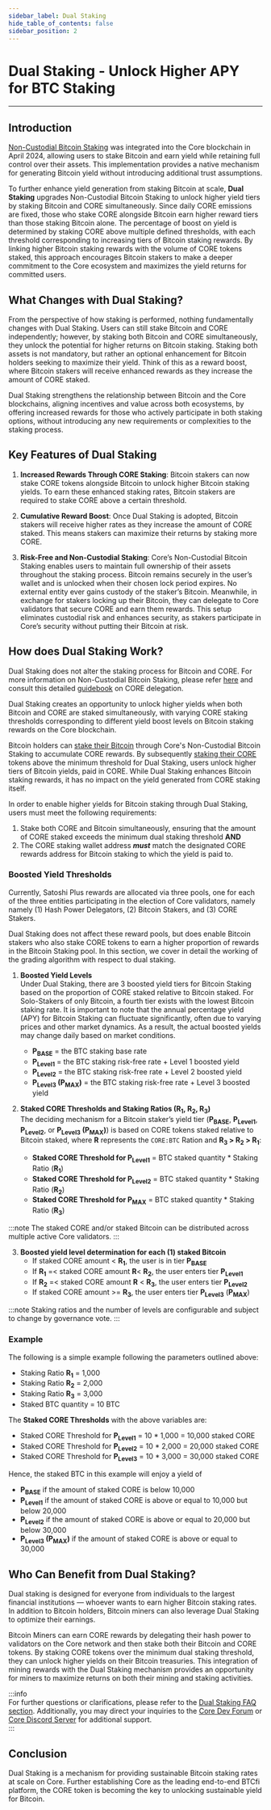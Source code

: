 ```yaml
---
sidebar_label: Dual Staking
hide_table_of_contents: false
sidebar_position: 2
---
```


# Dual Staking - Unlock Higher APY for BTC Staking
---

## Introduction

[Non-Custodial Bitcoin Staking](../Learn/products/btc-staking/overview) was integrated into the Core blockchain in April 2024, allowing users to stake Bitcoin and earn yield while retaining full control over their assets. This implementation provides a native mechanism for generating Bitcoin yield without introducing additional trust assumptions.

To further enhance yield generation from staking Bitcoin at scale, **Dual Staking** upgrades Non-Custodial Bitcoin Staking to unlock higher yield tiers by staking Bitcoin and CORE simultaneously. Since daily CORE emissions are fixed, those who stake CORE alongside Bitcoin earn higher reward tiers than those staking Bitcoin alone. The percentage of boost on yield is determined by staking CORE above multiple defined thresholds, with each threshold corresponding to increasing tiers of Bitcoin staking rewards. By linking higher Bitcoin staking rewards with the volume of CORE tokens staked, this approach encourages Bitcoin stakers to make a deeper commitment to the Core ecosystem and maximizes the yield returns for committed users. 

## What Changes with Dual Staking?

From the perspective of how staking is performed, nothing fundamentally changes with Dual Staking. Users can still stake Bitcoin and CORE independently; however, by staking both Bitcoin and CORE simultaneously, they unlock the potential for higher returns on Bitcoin staking. Staking both assets is not mandatory, but rather an optional enhancement for Bitcoin holders seeking to maximize their yield. Think of this as a reward boost, where Bitcoin stakers will receive enhanced rewards as they increase the amount of CORE staked.

Dual Staking strengthens the relationship between Bitcoin and the Core blockchains, aligning incentives and value across both ecosystems, by offering increased rewards for those who actively participate in both staking options, without introducing any new requirements or complexities to the staking process.

## Key Features of Dual Staking

1. **Increased Rewards Through CORE Staking**: Bitcoin stakers can now stake CORE tokens alongside Bitcoin to unlock higher Bitcoin staking yields. To earn these enhanced staking rates, Bitcoin stakers are required to stake CORE above a certain threshold.

2. **Cumulative Reward Boost**: Once Dual Staking is adopted, Bitcoin stakers will receive higher rates as they increase the amount of CORE staked. This means stakers can maximize their returns by staking more CORE.

3. **Risk-Free and Non-Custodial Staking**: Core’s Non-Custodial Bitcoin Staking enables users to maintain full ownership of their assets throughout the staking process. Bitcoin remains securely in the user’s wallet and is unlocked when their chosen lock period expires. No external entity ever gains custody of the staker’s Bitcoin. Meanwhile, in exchange for stakers locking up their Bitcoin, they can delegate to Core validators that secure CORE and earn them rewards. This setup eliminates custodial risk and enhances security, as stakers participate in Core’s security without putting their Bitcoin at risk.

## How does Dual Staking Work? 

Dual Staking does not alter the staking process for Bitcoin and CORE. For more information on Non-Custodial Bitcoin Staking, please refer [here](../Learn/products/btc-staking/overview) and consult this detailed [guidebook](./delegating-core) on CORE delegation.

Dual Staking creates an opportunity to unlock higher yields when both Bitcoin and CORE are staked simultaneously, with varying CORE staking thresholds  corresponding to different yield boost levels on Bitcoin staking rewards on the Core blockchain. 

Bitcoin holders can [stake their Bitcoin](../Learn/products/btc-staking/stake-btc-guide) through Core's Non-Custodial Bitcoin Staking to accumulate CORE rewards. By subsequently [staking their CORE](delegating-core.md) tokens above the minimum threshold for Dual Staking, users unlock higher tiers of Bitcoin yields, paid in CORE. While Dual Staking enhances Bitcoin staking rewards, it has no impact on the yield generated from CORE staking itself.

In order to enable higher yields for Bitcoin staking through Dual Staking, users must meet the following requirements: 

1. Stake both CORE and Bitcoin simultaneously, ensuring that the amount of CORE staked exceeds the minimum dual staking threshold  **AND**   
2. The CORE staking wallet address ***must*** match the designated CORE rewards address for Bitcoin staking to which the yield is paid to.

### Boosted Yield Thresholds

Currently, Satoshi Plus rewards are allocated via three pools, one for each of the three entities participating in the election of Core validators, namely namely (1) Hash Power Delegators, (2) Bitcoin Stakers, and (3) CORE Stakers. 

Dual Staking does not affect these reward pools, but does enable Bitcoin stakers who also stake CORE tokens to earn a higher proportion of rewards in the Bitcoin Staking pool. In this section, we cover in detail the working of the grading algorithm with respect to dual staking.

1. **Boosted Yield Levels**  
Under Dual Staking, there are 3 boosted yield tiers for Bitcoin Staking based on the proportion of CORE staked relative to Bitcoin staked. For Solo-Stakers of only Bitcoin, a fourth tier exists with the lowest Bitcoin staking rate. It is important to note that the annual percentage yield (APY) for Bitcoin Staking can fluctuate significantly, often due to varying prices and other market dynamics. As a result, the actual boosted yields may change daily based on market conditions.  

    * **P<sub>BASE</sub>** \= the BTC staking base rate  
    * **P<sub>Level1</sub>** \= the BTC staking risk-free rate \+ Level 1 boosted yield  
    * **P<sub>Level2</sub>** \= the BTC staking risk-free rate \+ Level 2 boosted yield  
    * **P<sub>Level3</sub> (P<sub>MAX</sub>)** \= the BTC staking risk-free rate \+ Level 3 boosted yield


2. **Staked CORE Thresholds and Staking Ratios (R<sub>1</sub>, R<sub>2</sub>, R<sub>3</sub>)**   
The deciding mechanism for a Bitcoin staker’s yield tier  (**P<sub>BASE</sub>**, **P<sub>Level1</sub>**, **P<sub>Level2</sub>**, or **P<sub>Level3</sub> (P<sub>MAX</sub>)**) is based on CORE tokens staked relative to Bitcoin staked, where **R** represents the `CORE:BTC` Ration and **R<sub>3</sub> \> R<sub>2</sub> \> R<sub>1</sub>**:  

    * **Staked CORE Threshold for P<sub>Level1</sub>** \= BTC staked quantity \* Staking Ratio (**R<sub>1</sub>**)  
    * **Staked CORE Threshold for P<sub>Level2</sub>** \= BTC staked quantity \* Staking Ratio (**R<sub>2</sub>**)  
    * **Staked CORE Threshold for P<sub>MAX</sub>** \= BTC staked quantity \* Staking Ratio (**R<sub>3</sub>**)

:::note
The staked CORE and/or staked Bitcoin can be distributed across multiple active Core validators.
:::

3. **Boosted yield level determination for each (1) staked Bitcoin**  
   * If staked CORE amount  \< **R<sub>1</sub>**, the user is in tier **P<sub>BASE</sub>**  
   * If **R<sub>1</sub>** \=\< staked CORE amount **R**\< **R<sub>2</sub>**, the user enters tier **P<sub>Level1</sub>**  
   * If **R<sub>2</sub>** \=\< staked CORE amount **R** \< **R<sub>3</sub>**, the user enters tier **P<sub>Level2</sub>**
   * If staked CORE amount  \>= **R<sub>3</sub>**, the user enters tier **P<sub>Level3</sub>** (**P<sub>MAX</sub>**) 

:::note
Staking ratios and the number of levels are configurable and subject to change by governance vote. 
:::

### **Example**

The following is a simple example following the parameters outlined above:

* Staking Ratio **R<sub>1</sub>** \= 1,000  
* Staking Ratio **R<sub>2</sub>** \= 2,000  
* Staking Ratio **R<sub>3</sub>** \= 3,000  
* Staked BTC quantity \= 10 BTC

The **Staked CORE Thresholds** with the above variables are:  
* Staked CORE Threshold for **P<sub>Level1</sub>** \= 10 \* 1,000 \= 10,000 staked CORE  
* Staked CORE Threshold for **P<sub>Level2</sub>** \= 10 \* 2,000 \= 20,000 staked CORE  
* Staked CORE Threshold for **P<sub>Level3</sub>** \= 10 \* 3,000 \= 30,000 staked CORE

Hence, the staked BTC in this example will enjoy a yield of  
* **P<sub>BASE</sub>** if the amount of staked CORE is below 10,000  
* **P<sub>Level1</sub>** if the amount of staked CORE is above or equal to 10,000 but below 20,000  
* **P<sub>Level2</sub>** if the amount of staked CORE is above or equal to 20,000 but below 30,000  
* **P<sub>Level3</sub> (P<sub>MAX</sub>)** if the amount of staked CORE is above or equal to 30,000


## Who Can Benefit from Dual Staking?

Dual staking is designed for everyone from individuals to the largest financial institutions — whoever wants to earn higher Bitcoin staking rates. In addition to Bitcoin holders, Bitcoin miners can also leverage Dual Staking to optimize their earnings.

Bitcoin Miners can earn CORE rewards by delegating their hash power to validators on the Core network and then stake both their Bitcoin and CORE tokens. By staking CORE tokens over the minimum dual staking threshold, they can unlock higher yields on their Bitcoin treasuries. This integration of mining rewards with the Dual Staking mechanism provides an opportunity for miners to maximize returns on both their mining and staking activities.

:::info  
For further questions or clarifications, please refer to the [Dual Staking FAQ section](../FAQs/dual-staking-faqs.md). Additionally, you may direct your inquiries to the [Core Dev Forum](http://forum.coredao.org) or [Core Discord Server](https://discord.gg/M2AGJKSG) for additional support.  
:::

## Conclusion

Dual Staking is a mechanism for providing sustainable Bitcoin staking rates at scale on Core. Further establishing Core as the leading end-to-end BTCfi platform, the CORE token is becoming the key to unlocking sustainable yield for Bitcoin. 

